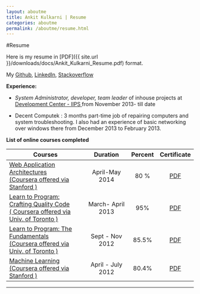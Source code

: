 ```yaml
---
layout: aboutme
title: Ankit Kulkarni | Resume
categories: aboutme
permalink: /aboutme/resume.html
---
```

#Resume

Here is my resume in [PDF]({{ site.url }}/downloads/docs/Ankit_Kulkarni_Resume.pdf) format.

My [Github](https://github.com/Ankit-Kulkarni/), [LinkedIn](http://in.linkedin.com/pub/ankit-kulkarni/3b/455/552/), [Stackoverflow](http://stackoverflow.com/users/2397396/ankit-kulkarni)

**Experience:**

* *System Administrator, developer, team leader* of inhouse projects at [Development Center - IIPS ](http://iips.edu.in/dc_website/index.php) from November 2013- till date

* Decent Computek : 3 months part-time job of repairing computers and system troubleshooting. I also had an experience of basic networking over windows there from December 2013 to February 2013.

**List of online courses completed**

| Courses | Duration  | Percent  | Certificate
| ----- |:------:|:-:|:-:|
| [Web Application Architectures<br>(Coursera offered via Stanford )](https://www.coursera.org/course/webapplications) | April-May 2014 | 80 %| [PDF](https://drive.google.com/file/d/0B9Wf2ueFSE67ZEJ1TTFaZ0FJbUk/view?usp=sharing)
| [Learn to Program: Crafting Quality Code<br>( Coursera offered via Univ. of Toronto )](https://www.coursera.org/course/programming2)| March- April 2013 | 95% | [PDF](https://drive.google.com/file/d/0B9Wf2ueFSE67b19Oc0RFUXZoeUk/view?usp=sharing)
| [Learn to Program: The Fundamentals<br>(Coursera offered via Univ. of Toronto )](https://www.coursera.org/course/programming1) 	|Sept - Nov 2012 |   85.5% | [PDF](https://drive.google.com/file/d/0B9Wf2ueFSE67cVNNMWZRanVQOHM/view?usp=sharing)
| [Machine Learning<br>(Coursera offered via Stanford )](https://www.coursera.org/course/ml) | April - July 2012| 80.4% | [PDF](https://drive.google.com/file/d/0B9Wf2ueFSE67MS1iQUczZVlVdUE/view?usp=sharing)


<hr>

